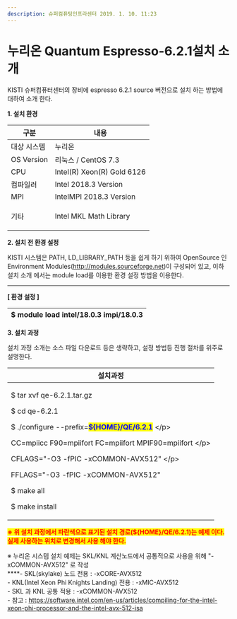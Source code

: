 ```yaml
---
description: 슈퍼컴퓨팅인프라센터 2019. 1. 10. 11:23
---
```


# 누리온 Quantum Espresso-6.2.1설치 소개

KISTI 슈퍼컴퓨터센터의 장비에 espresso 6.2.1 source 버전으로 설치 하는 방법에 대하여 소개 한다.



**1. 설치 환경**

|   **구분**       | **내용**                     |
| -------------- | -------------------------- |
|  대상 시스템        | 누리온                        |
|  OS Version    | 리눅스 / CentOS 7.3           |
|  CPU           | Intel(R) Xeon(R) Gold 6126 |
|  컴파일러          | Intel 2018.3 Version       |
|  MPI           | IntelMPI 2018.3 Version    |
| <p> 기타<br></p> | Intel MKL Math Library     |



**2. 설치 전 환경 설정**

KISTI 시스템은 PATH, LD\_LIBRARY\_PATH 등을 쉽게 하기 위하여 OpenSource 인 Environment Modules(http://modules.sourceforge.net)이 구성되어 있고, 이하 설치 소개 에서는 module load를 이용한 환경 설정 방법을 이용한다.

****

**\[ 환경 설정 ]**

|  $ module load intel/18.0.3 impi/18.0.3 |
| --------------------------------------- |



**3. 설치 과정**

&#x20;설치 과정 소개는 소스 파일 다운로드 등은 생략하고, 설정 방법등 진행 절차를 위주로 설명한다. &#x20;

|   **설치과정**                                                                                                                                                                                                                                                                                                                                             |
| ------------------------------------------------------------------------------------------------------------------------------------------------------------------------------------------------------------------------------------------------------------------------------------------------------------------------------------------------------ |
| <p> $ tar xvf qe-6.2.1.tar.gz </p><p> $ cd qe-6.2.1</p><p> $ ./configure --prefix=<mark style="color:blue;"><strong>${HOME}/QE/6.2.1</strong></mark> \</p><p> CC=mpiicc F90=mpiifort FC=mpiifort MPIF90=mpiifort \</p><p> CFLAGS="-O3 -fPIC -xCOMMON-AVX512" \</p><p> FFLAGS="-O3 -fPIC -xCOMMON-AVX512"</p><p> $ make all</p><p> $ make install  </p> |

<mark style="color:red;">**※ 위 설치 과정에서 파란색으로 표기된 설치 경로(${HOME}/QE/6.2.1)는 예제 이다. 실제 사용하는 위치로 변경해서 사용 해야 한다.**</mark>

※ 누리온 시스템 설치 예제는 SKL/KNL 계산노드에서 공통적으로 사용을 위해 "-xCOMMON-AVX512" 로 작성\
****- SKL(skylake) 노드 전용 : -xCORE-AVX512\
\- KNL(Intel Xeon Phi Knights Landing) 전용 : -xMIC-AVX512\
\- SKL 과 KNL 공통 적용 : -xCOMMON-AVX512\
\- 참고 :  https://software.intel.com/en-us/articles/compiling-for-the-intel-xeon-phi-processor-and-the-intel-avx-512-isa
